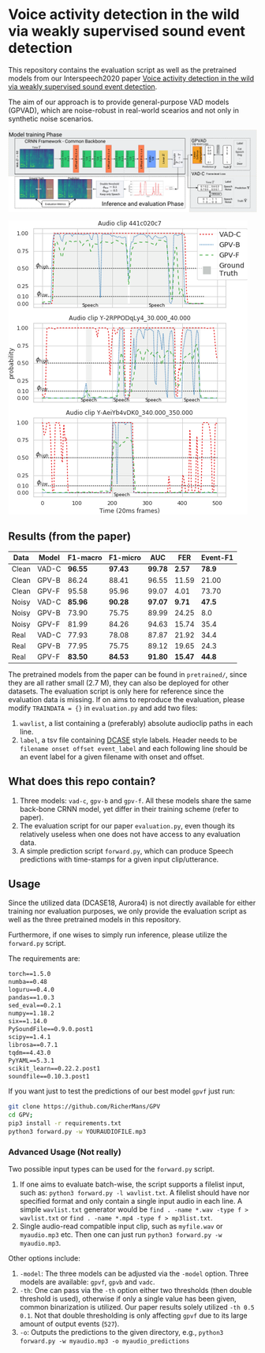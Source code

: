 # Voice activity detection in the wild via weakly supervised sound event detection

This repository contains the evaluation script as well as the pretrained models from our Interspeech2020 paper [Voice activity detection in the wild via weakly supervised sound event detection](https://arxiv.org/abs/2003.12222).

The aim of our approach is to provide general-purpose VAD models (GPVAD), which are noise-robust in real-world scearios and not only in synthetic noise scenarios.

![Framework](figures/framework.png)



![Results](figures/predictions.png)


## Results (from the paper)

| Data  | Model | F1-macro  | F1-micro  | AUC       | FER       | Event-F1 |
|-------|-------|-----------|-----------|-----------|-----------|----------|
| Clean | VAD-C | **96.55** | **97.43** | **99.78** | **2.57**  | **78.9** |
| Clean | GPV-B | 86.24     | 88.41     | 96.55     | 11.59     | 21.00    |
| Clean | GPV-F | 95.58     | 95.96     | 99.07     | 4.01      | 73.70    |
| Noisy | VAD-C | **85.96** | **90.28** | **97.07** | **9.71**  | **47.5** |
| Noisy | GPV-B | 73.90     | 75.75     | 89.99     | 24.25     | 8.0      |
| Noisy | GPV-F | 81.99     | 84.26     | 94.63     | 15.74     | 35.4     |
| Real  | VAD-C | 77.93     | 78.08     | 87.87     | 21.92     | 34.4     |
| Real  | GPV-B | 77.95     | 75.75     | 89.12     | 19.65     | 24.3     |
| Real  | GPV-F | **83.50** | **84.53** | **91.80** | **15.47** | **44.8** |







The pretrained models from the paper can be found in `pretrained/`, since they are all rather small (2.7 M), they can also be deployed for other datasets.
The evaluation script is only here for reference since the evaluation data is missing.
If on aims to reproduce the evaluation, please modify `TRAINDATA = {}` in `evaluation.py` and add two files: 

1. `wavlist`, a list containing a (preferably) absolute audioclip paths in each line.
2. `label`, a tsv file containing [DCASE](http://dcase.community/challenge2018/task-large-scale-weakly-labeled-semi-supervised-sound-event-detection) style labels. Header needs to be `filename onset offset event_label` and each following line should be an event label for a given filename with onset and offset.



## What does this repo contain?

1. Three models: `vad-c`, `gpv-b` and `gpv-f`. All these models share the same back-bone CRNN model, yet differ in their training scheme (refer to paper).
2. The evaluation script for our paper `evaluation.py`, even though its relatively useless when one does not have access to any evaluation data.
3. A simple prediction script `forward.py`, which can produce Speech predictions with time-stamps for a given input clip/utterance.

## Usage

Since the utilized data (DCASE18, Aurora4) is not directly available for either training nor evaluation purposes, we only provide the evaluation script as well as the three pretrained models in this repository.

Furthermore, if one wises to simply run inference, please utilize the `forward.py` script.

The requirements are:
```
torch==1.5.0
numba==0.48
loguru==0.4.0
pandas==1.0.3
sed_eval==0.2.1
numpy==1.18.2
six==1.14.0
PySoundFile==0.9.0.post1
scipy==1.4.1
librosa==0.7.1
tqdm==4.43.0
PyYAML==5.3.1
scikit_learn==0.22.2.post1
soundfile==0.10.3.post1
```

If you want just to test the predictions of our best model `gpvf` just run:

```bash
git clone https://github.com/RicherMans/GPV
cd GPV;
pip3 install -r requirements.txt
python3 forward.py -w YOURAUDIOFILE.mp3
```

### Advanced Usage (Not really)

Two possible input types can be used for the `forward.py` script.

1. If one aims to evaluate batch-wise, the script supports a filelist input, such as: `python3 forward.py -l wavlist.txt`. A filelist should have nor specified format and only contain a single input audio in each line. A simple `wavlist.txt` generator would be `find . -name *.wav -type f > wavlist.txt` or `find . -name *.mp4 -type f > mp3list.txt`.
2. Single audio-read compatible input clip, such as `myfile.wav` or `myaudio.mp3` etc. Then one can just run `python3 forward.py -w myaudio.mp3`.

Other options include:

1. `-model`: The three models can be adjusted via the `-model` option. Three models are available: `gpvf`, `gpvb` and `vadc`.
2. `-th`: One can pass via the `-th` option either two thresholds (then double threshold is used), otherwise if only a single value has been given, common binarization is utilized. Our paper results solely utilized `-th 0.5 0.1`. Not that double thresholding is only affecting `gpvf` due to its large amount of output events (`527`).
3. `-o`: Outputs the predictions to the given directory, e.g., `python3 forward.py -w myaudio.mp3 -o myaudio_predictions`
